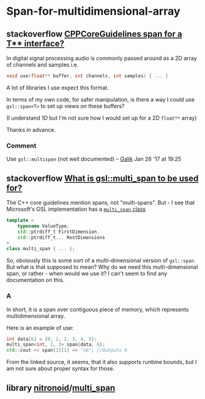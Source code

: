 # Span-for-multidimensional-array



## stackoverflow [CPPCoreGuidelines span for a T** interface?](https://stackoverflow.com/questions/41880770/cppcoreguidelines-spant-for-a-t-interface)

In digital signal processing audio is commonly passed around as a 2D array of channels and samples i.e.

```cpp
void use(float** buffer, int channels, int samples) { ... }
```

A lot of libraries I use expect this format.

In terms of my own code, for safer manipulation, is there a way I could use `gsl::span<T>` to set up views on these buffers?

(I understand 1D but I'm not sure how I would set up for a 2D `float**` array)

Thanks in advance.

### Comment

Use `gsl::multispan` (not well documented) – [Galik](https://stackoverflow.com/users/3807729/galik) Jan 26 '17 at 19:25



## stackoverflow [What is gsl::multi_span to be used for?](https://stackoverflow.com/questions/45201524/what-is-gslmulti-span-to-be-used-for)

The C++ core guidelines mention spans, not "multi-spans". But - I see that Microsoft's GSL implementation has a [`multi_span` class](https://github.com/Microsoft/GSL/blob/master/include/gsl/multi_span)

```c++
template <
    typename ValueType,
    std::ptrdiff_t FirstDimension,
    std::ptrdiff_t... RestDimensions
>
class multi_span { ... };
```

So, obviously this is some sort of a multi-dimensional version of `gsl::span`. But what is that supposed to mean? Why do we need this multi-dimensional span, or rather - when would we use it? I can't seem to find any documentation on this.

### A

In short, it is a span over contiguous piece of memory, which represents multidimensional array.

Here is an example of use:

```c++
int data[6] = {0, 1, 2, 3, 4, 5};
multi_span<int, 2, 3> span{data, 6};
std::cout << span[1][1] << '\n'; //Outputs 4
```

From the linked source, it seems, that it also supports runtime bounds, but I am not sure about proper syntax for those.

## library [nitronoid](https://github.com/nitronoid)/**[multi_span](https://github.com/nitronoid/multi_span)**